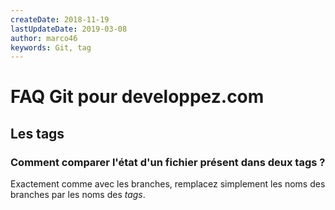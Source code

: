 ```yaml
---
createDate: 2018-11-19
lastUpdateDate: 2019-03-08
author: marco46
keywords: Git, tag
---
```


# FAQ Git pour developpez.com

## Les tags

### Comment comparer l'état d'un fichier présent dans deux tags ?

Exactement comme avec les branches, remplacez simplement les noms des branches par les noms des *tags*.
